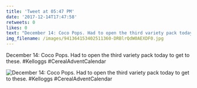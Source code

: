 ```yaml
---
title: 'Tweet at 05:47 PM'
date: '2017-12-14T17:47:58'
retweets: 0
likes: 0
text: "December 14: Coco Pops. Had to open the third variety pack today to get to these. #Kelloggs #CerealAdventCalendar"
img_filename: /images/941364153402511360-DRBlrQdW0AEXDF0.jpg
---
```

December 14: Coco Pops. Had to open the third variety pack today to get to these. #Kelloggs #CerealAdventCalendar

![December 14: Coco Pops. Had to open the third variety pack today to get to these. #Kelloggs #CerealAdventCalendar](/images/941364153402511360-DRBlrQdW0AEXDF0.jpg "December 14: Coco Pops. Had to open the third variety pack today to get to these. #Kelloggs #CerealAdventCalendar")